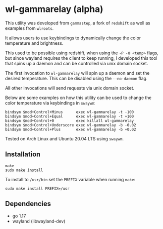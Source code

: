 # wl-gammarelay (alpha)

This utility was developed from `gammastep`, a fork of `redshift` as well
as examples from `wlroots`.

It allows users to use keybindings to dynamically change the color temperature
and brightness.

This used to be possible using redshift, when using the `-P -O <temp>` flags,
but since wayland requires the client to keep running, I developed this tool
that spins up a daemon and can be controlled via unix domain socket.

The first invocation to `wl-gammarelay` will spin up a daemon and set the
desired temperature. This can be disabled using the `--no-daemon` flag.

All other invocations will send requests via unix domain socket.

Below are some examples on how this utility can be used to change the color
temperature via keybindings in `swaywm`:

```
bindsym $mod+Control+Minus      exec wl-gammarelay -t -100
bindsym $mod+Control+Equal      exec wl-gammarelay -t +100
bindsym $mod+Control+0          exec killall wl-gammarelay
bindsym $mod+Control+Underscore exec wl-gammarelay -b -0.02
bindsym $mod+Control+Plus       exec wl-gammarelay -b +0.02
```

Tested on Arch Linux and Ubuntu 20.04 LTS using `swaywm`.

## Installation

```
make
sudo make install
```

To install to `/usr/bin` set the `PREFIX` variable when running `make`:

```
sudo make install PREFIX=/usr
```

## Dependencies

- go 1.17
- wayland (libwayland-dev)
